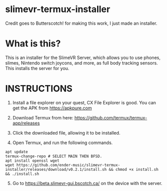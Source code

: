 # slimevr-termux-installer

Credit goes to Butterscotch! for making this work, I just made an installer.

# What is this?
This is an installer for the SlimeVR Server, which allows you to use phones, slimes, Nintendo switch joycons, and more, as full body tracking sensors. This installs the server for you.

# INSTRUCTIONS
1. Install a file explorer on your quest, CX File Explorer is good. You can get the APK from https://apkpure.com

2. Download Termux from here: https://github.com/termux/termux-app/releases

3. Click the downloaded file, allowing it to be installed.

4. Open Termux, and run the following commands.
```
apt update
termux-change-repo # SELECT MAIN THEN BFSD.
apt install openssl wget
wget https://github.com/ender-music/slimevr-termux-installer/releases/download/v0.2.1/install.sh && chmod +x install.sh && ./install.sh
```
5. Go to https://beta.slimevr-gui.bscotch.ca/ on the device with the server.
